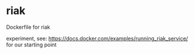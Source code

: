 # riak
Dockerfile for riak

experiment, see: https://docs.docker.com/examples/running_riak_service/ for our starting point

